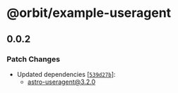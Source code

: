 # @orbit/example-useragent

## 0.0.2

### Patch Changes

- Updated dependencies [[`539d27b`](https://github.com/codiume/orbit/commit/539d27b78e9dd1786ab13c48404a755f21d083cb)]:
  - astro-useragent@3.2.0
